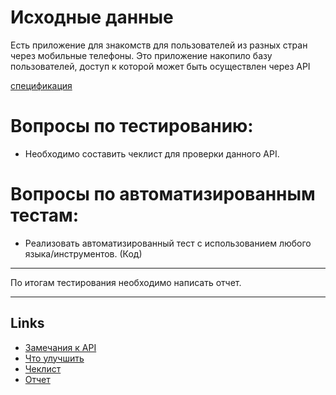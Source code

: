 # Исходные данные

Есть приложение для знакомств для пользователей из разных стран через мобильные телефоны. 
Это приложение накопило базу пользователей, доступ к которой может быть осуществлен через API

[спецификация](https://dev.coolrocket.com/test/api.json)


# Вопросы по тестированию: 

- Необходимо составить чеклист для проверки данного API. 

# Вопросы по автоматизированным тестам: 

- Реализовать автоматизированный тест с использованием любого языка/инструментов. (Код)

***

По итогам тестирования необходимо написать отчет.

***

## Links
- [Замечания к API](docs/remarks.md)
- [Что улучшить](docs/todos.md)
- [Чеклист](docs/checklist.md)
- [Отчет](https://frezot.github.io/Kotlin-RestAssured-demo/)
